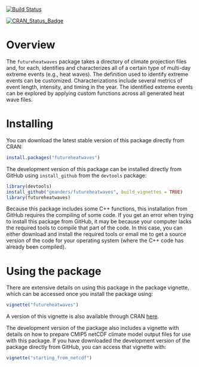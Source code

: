 <!-- README.md is generated from README.Rmd. Please edit that file -->
[![Build Status](https://travis-ci.org/geanders/futureheatwaves.svg?branch=master)](https://travis-ci.org/geanders/futureheatwaves)

[![CRAN\_Status\_Badge](http://www.r-pkg.org/badges/version/futureheatwaves)](https://cran.r-project.org/package=futureheatwaves)

Overview
========

The `futureheatwaves` package takes a directory of climate projection files and, for each, identifies and characterizes all of a certain type of multi-day extreme events (e.g., heat waves). The definition used to identify extreme events can be customized. Characterizations include several metrics of event length, intensity, and timing in the year. The identified extreme events can be explored by applying custom functions across all generated heat wave files.

Installing
==========

You can download the latest stable version of this package directly from CRAN:

``` r
install.packages("futureheatwaves")
```

The development version of this package can be installed directly from GitHub using `install_github` from the `devtools` package:

``` r
library(devtools)
install_github("geanders/futureheatwaves", build_vignettes = TRUE)
library(futureheatwaves)
```

Because this package includes some C++ functions, this installation from GitHub requires the compiling of some code. If you get an error when trying to install this package from GitHub, it may be because your computer lacks the required tools to compile that part of the code. In this case, you can either download and install the required tools or email me to get a source version of the code for your operating system (where the C++ code has already been compiled).

Using the package
=================

There are extensive details on using this package in the package vignette, which can be accessed once you install the package using:

``` r
vignette("futureheatwaves")
```

A version of this vignette is also available through CRAN [here](https://CRAN.R-project.org/package=futureheatwaves/vignettes/futureheatwaves.html).

The development version of the package also includes a vignette with details on how to prepare CMIP5 netCDF climate model output files for use with this package. If you have downloaded the development version of the package directly from GitHub, you can access that vignette with:

``` r
vignette("starting_from_netcdf")
```
